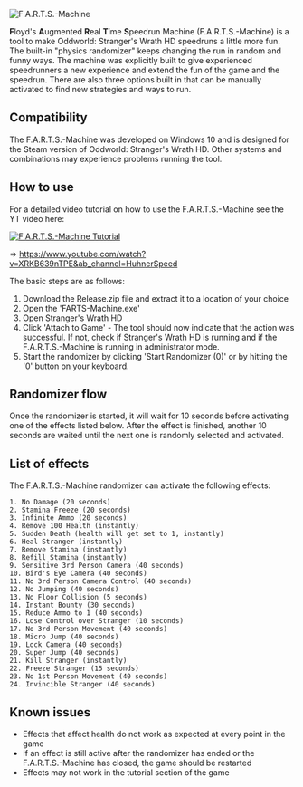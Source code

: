 
![F.A.R.T.S.-Machine](http://farts-machine.s3-website.eu-central-1.amazonaws.com/static/media/FARTS.c87c9dfc7b5d63eeef77.png)

**F**loyd's **A**ugmented **R**eal **T**ime **S**peedrun Machine (F.A.R.T.S.-Machine) is a tool to make Oddworld: Stranger's Wrath HD speedruns a little more fun. The built-in "physics randomizer" keeps changing the run in random and funny ways.
The machine was explicitly built to give experienced speedrunners a new experience and extend the fun of the game and the speedrun. There are also three options built in that can be manually activated to find new strategies and ways to run.

## Compatibility
The F.A.R.T.S.-Machine was developed on Windows 10 and is designed for the Steam version of Oddworld: Stranger's Wrath HD. Other systems and combinations may experience problems running the tool.

## How to use
For a detailed video tutorial on how to use the F.A.R.T.S.-Machine see the YT video here:

[![F.A.R.T.S.-Machine Tutorial](https://img.youtube.com/vi/XRKB639nTPE/0.jpg)](https://www.youtube.com/watch?v=XRKB639nTPE&ab_channel=HuhnerSpeed)

=> https://www.youtube.com/watch?v=XRKB639nTPE&ab_channel=HuhnerSpeed

The basic steps are as follows:
1. Download the Release.zip file and extract it to a location of your choice
2. Open the 'FARTS-Machine.exe'
3. Open Stranger's Wrath HD
4. Click 'Attach to Game' - The tool should now indicate that the action was successful. If not, check if Stranger's Wrath HD is running and if the F.A.R.T.S.-Machine is running in administrator mode.
5. Start the randomizer by clicking 'Start Randomizer (0)' or by hitting the '0' button on your keyboard.

## Randomizer flow
Once the randomizer is started, it will wait for 10 seconds before activating one of the effects listed below.
After the effect is finished, another 10 seconds are waited until the next one is randomly selected and activated.

## List of effects
The F.A.R.T.S.-Machine randomizer can activate the following effects:

    1. No Damage (20 seconds)
    2. Stamina Freeze (20 seconds)
    3. Infinite Ammo (20 seconds)
    4. Remove 100 Health (instantly)
    5. Sudden Death (health will get set to 1, instantly)
    6. Heal Stranger (instantly)
    7. Remove Stamina (instantly)
    8. Refill Stamina (instantly)
    9. Sensitive 3rd Person Camera (40 seconds)
    10. Bird's Eye Camera (40 seconds)
    11. No 3rd Person Camera Control (40 seconds)
    12. No Jumping (40 seconds)
    13. No Floor Collision (5 seconds)
    14. Instant Bounty (30 seconds)
    15. Reduce Ammo to 1 (40 seconds)
    16. Lose Control over Stranger (10 seconds)
    17. No 3rd Person Movement (40 seconds)
    18. Micro Jump (40 seconds)
    19. Lock Camera (40 seconds)
    20. Super Jump (40 seconds)
    21. Kill Stranger (instantly)
    22. Freeze Stranger (15 seconds)
    23. No 1st Person Movement (40 seconds)
    24. Invincible Stranger (40 seconds)

## Known issues
- Effects that affect health do not work as expected at every point in the game
- If an effect is still active after the randomizer has ended or the F.A.R.T.S.-Machine has closed, the game should be restarted
- Effects may not work in the tutorial section of the game
